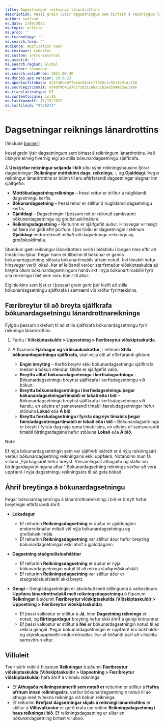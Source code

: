 ```yaml
---
title: Dagsetningar reiknings lánardrottins
description: Þessi grein lýsir dagsetningum sem birtast á reikningum lánardrottins. Það útskýrir einnig hvernig eigi að stilla bókunardagsetningu sjálfkrafa.
author: sunfzam
ms.date: 2/09/2022
ms.topic: article
ms.prod: ''
ms.technology: ''
ms.search.form: ''
audience: Application User
ms.reviewer: twheeloc
ms.custom: intro-internal
ms.assetid: ''
ms.search.region: Global
ms.author: shpandey
ms.search.validFrom: 2021-08-30
ms.dyn365.ops.version: 10.0.23
ms.openlocfilehash: 022fd0ce07fbb4c54afcf7334c1c9411e01dcf26
ms.sourcegitcommit: 9740f9b41a7dcf1821c6baccb2e05b9865ac2966
ms.translationtype: HT
ms.contentlocale: is-IS
ms.lasthandoff: 11/15/2022
ms.locfileid: "9775273"
---
```

# <a name="vendor-invoice-dates"></a>Dagsetningar reiknings lánardrottins

[!include [banner](../includes/banner.md)]

Þessi grein lýsir dagsetningum sem birtast á reikningum lánardrottins. Það útskýrir einnig hvernig eigi að stilla bókunardagsetningu sjálfkrafa.

Á **Útskýrður reikningur seljanda í bið** síðu sýnir reikningshausinn fjórar dagsetningar: **Reikningur móttekinn dags**, **reiknings**, **·**, og **Gjalddagi**. Þegar reikningur lánardrottins er búinn til eru eftirfarandi dagsetningar slegnar inn sjálfgefið:

- **Móttökudagsetning reiknings** – Þessi reitur er stilltur á núgildandi dagsetningu kerfis.
- **Bókunardagsetning** – Þessi reitur er stilltur á núgildandi dagsetningu kerfis. 
- **Gjalddagi** – Dagsetningin í þessum reit er reiknuð samkvæmt bókunardagsetningu og greiðsluskilmálum.
- **Reikningsdagsetning** – Reiturinn er sjálfgefið auður. Hinsvegar er hægt að færa inn gildi eftir þörfum. Í því tilviki er dagsetningin í reitnum **Gjalddagi** endurreiknuð miðað við dagsetningu reiknings og greiðsluskilmála.

Stundum gæti reikningur lánardrottins verið í biðstöðu í langan tíma eftir að tímabilinu lýkur. Þegar hann er tilbúinn til bókunar er gamla bókunardagsetning síðasta bókunartímabils áfram notuð. Því tímabili hefur hinsvegar verið lokað. Þar af leiðandi verður starfsmaður viðskiptaskulda að breyta öllum bókunardagsetningum handvirkt í nýja bókunartímabilið fyrir alla reikninga í bið sem voru búnir til áður.

Eiginleikinn sem lýst er í þessari grein gerir þér kleift að stilla bókunardagsetningu sjálfkrafa í samræmi við kröfur fyrirtækisins.

## <a name="parameter-for-automatically-adjusting-the-vendor-invoice-posting-date"></a>Færibreytur til að breyta sjálfkrafa bókunardagsetningu lánardrottnareiknings

Fylgdu þessum skrefum til að stilla sjálfkrafa bókunardagsetningu fyrir reikninga lánardrottins.

1.  Farðu í **Viðskiptaskuldir \> Uppsetning \> Færibreytur viðskiptaskulda**.
2.  Á flipanum **Fjárhagur og virðisaukaskattur**, í reitnum **Stilla bókunardagsetningu sjálfkrafa**, skal velja eitt af eftirfarandi gildum:

    - **Engin breyting** – Kerfið breytir ekki bókunardagsetningu sjálfkrafa meðan á bókun stendur. Gildið er sjálfgefið valið.
    - **Breyttu alltaf bókunardagsetningu í kerfisdagsetningu** – Bókunardagsetningu breytist sjálfkrafa í kerfisdagsetningu við bókun.
    - **Breyttu bókunardagsetningu í kerfisdagsetningu þegar bókunardagsetningartímabili er lokað eða í bið** – Bókunardagsetningu breytist sjálfkrafa í kerfisdagsetningu við færslu, en aðeins ef samsvarandi tímabil færsludagsetningar hefur stöðuna **Lokað** eða **Á bið**.
    - **Breyttu færsludagsetningu í fyrsta dag nýs tímabils þegar færsludagsetningartímabili er lokað eða í bið** – Bókunardagsetningu er breytt í fyrsta dag nýja opna tímabilsins, en aðeins ef samsvarandi tímabil birtingardagsins hefur stöðuna **Lokað** eða **Á bið**.

> [!NOTE]
> Ef nýja bókunardagsetningin sem var sjálfvirk leiðrétt er á nýju reikningsári verður bókunardagsetning reikningsins ekki uppfærð. Notandinn mun fá villuna „Fjárhagsárið hefur breyst. Vinsamlegast athugaðu og sláðu inn birtingardagsetninguna aftur." Bókunardagsetning reiknings verður að vera uppfærð í nýja dagsetningu reikningsárs til að geta bókað.

## <a name="impact-of-posting-date-changes"></a>Áhrif breytinga á bókunardagsetningu

Þegar bókunardagsetningu á lánardrottnareikningi í bið er breytt hefur breytingin eftirfarandi áhrif:

- **Lokadagur**

    - Ef reiturinn **Reikningsdagsetning** er auður er gjalddaginn endurreiknaður miðað við nýja bókunardagsetningu og greiðsluskilmála.
    - Ef reiturinn **Reikningsdagsetning** var stilltur áður hefur breyting bókunardagsetningar ekki áhrif á gjalddagann.

- **Dagsetning staðgreiðsluafsláttar**

    - Ef reiturinn **Reikningsdagsetning** er auður er nýja bókunardagsetningin notuð til að reikna staðgreiðsluafslátt.
    - Ef reiturinn **Reikningsdagsetning** var stilltur áður er staðgreiðsluafslætti ekki breytt.

- **Gengi** – Gengisdagsetningin er ákvörðuð með stillingunni á valkostinum **Uppfæra lánardrottnalykil með reikningsdagsetningu** á flipanum **Reikningur** á síðunni **Færibreytur viðskiptaskulda** (**Viðskiptaskuldir \> Uppsetning \> Færibreytur viðskiptaskulda**).

    - Ef þessi valkostur er stilltur á **Já**, hinn **Dagsetning reiknings** er notað, og **Birtingardagur** breyting hefur ekki áhrif á gengi krónunnar.
    - Ef þessi valkostur er stilltur á **Nei** er bókunardagsetningin notuð til að reikna gengið. Þegar bókunardagsetningin er uppfærð eru bókhalds- og skýrsluupphæðir endurreiknaðar. Þar af leiðandi þarf að villuleita samsvörun aftur.

## <a name="validation"></a>Villuleit

Tveir aðrir reitir á flipanum **Reikningur** á síðunni **Færibreytur viðskiptaskulda** (**Viðskiptaskuldir \> Uppsetning \> Færibreytur viðskiptaskulda**) hafa áhrif á vinnslu reiknings:

- Ef **Athugaðu reikningsnúmerið sem notað er** reiturinn er stilltur á **Hafna afritum innan reikningsárs**, verður bókunardagsetningin notuð til að athuga með tvítekna reikninga við bókun reikninga.
- Ef reiturinn **Krefjast dagsetningar skjals á reikningi lánardrottins** er stilltur á **Villuvalkostur** er gerð krafa um reitinn **Reikningsdagsetning í haus reiknings í bið**. Ef reikningsdagsetning er síðar en bókunardagsetning birtast villuboð.
